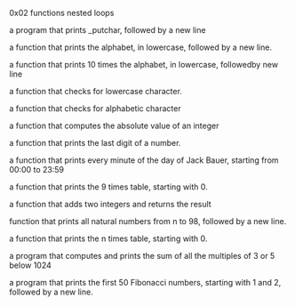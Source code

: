 0x02 functions nested loops

a program that prints _putchar, followed by a new line

a function that prints the alphabet, in lowercase, followed by a new line.

a function that prints 10 times the alphabet, in lowercase, followedby new line

a function that checks for lowercase character.

a function that checks for alphabetic character

a function that computes the absolute value of an integer

a function that prints the last digit of a number.

a function that prints every minute of the day of Jack Bauer, starting from 00:00 to 23:59

a function that prints the 9 times table, starting with 0.

a function that adds two integers and returns the result

 function that prints all natural numbers from n to 98, followed by a new line.

a function that prints the n times table, starting with 0.

 a program that computes and prints the sum of all the multiples of 3 or 5 below 1024

a program that prints the first 50 Fibonacci numbers, starting with 1 and 2, followed by a new line.
